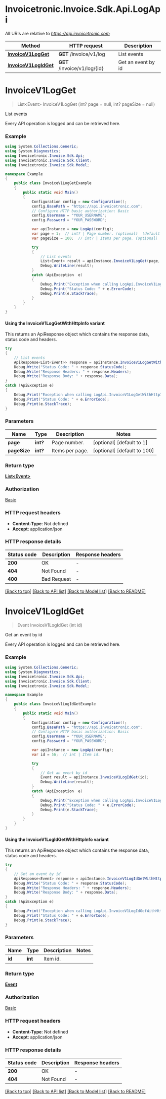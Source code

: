 # Invoicetronic.Invoice.Sdk.Api.LogApi

All URIs are relative to *https://api.invoicetronic.com*

| Method | HTTP request | Description |
|--------|--------------|-------------|
| [**InvoiceV1LogGet**](LogApi.md#invoicev1logget) | **GET** /invoice/v1/log | List events |
| [**InvoiceV1LogIdGet**](LogApi.md#invoicev1logidget) | **GET** /invoice/v1/log/{id} | Get an event by id |

<a id="invoicev1logget"></a>
# **InvoiceV1LogGet**
> List&lt;Event&gt; InvoiceV1LogGet (int? page = null, int? pageSize = null)

List events

Every API operation is logged and can be retrieved here.

### Example
```csharp
using System.Collections.Generic;
using System.Diagnostics;
using Invoicetronic.Invoice.Sdk.Api;
using Invoicetronic.Invoice.Sdk.Client;
using Invoicetronic.Invoice.Sdk.Model;

namespace Example
{
    public class InvoiceV1LogGetExample
    {
        public static void Main()
        {
            Configuration config = new Configuration();
            config.BasePath = "https://api.invoicetronic.com";
            // Configure HTTP basic authorization: Basic
            config.Username = "YOUR_USERNAME";
            config.Password = "YOUR_PASSWORD";

            var apiInstance = new LogApi(config);
            var page = 1;  // int? | Page number. (optional)  (default to 1)
            var pageSize = 100;  // int? | Items per page. (optional)  (default to 100)

            try
            {
                // List events
                List<Event> result = apiInstance.InvoiceV1LogGet(page, pageSize);
                Debug.WriteLine(result);
            }
            catch (ApiException  e)
            {
                Debug.Print("Exception when calling LogApi.InvoiceV1LogGet: " + e.Message);
                Debug.Print("Status Code: " + e.ErrorCode);
                Debug.Print(e.StackTrace);
            }
        }
    }
}
```

#### Using the InvoiceV1LogGetWithHttpInfo variant
This returns an ApiResponse object which contains the response data, status code and headers.

```csharp
try
{
    // List events
    ApiResponse<List<Event>> response = apiInstance.InvoiceV1LogGetWithHttpInfo(page, pageSize);
    Debug.Write("Status Code: " + response.StatusCode);
    Debug.Write("Response Headers: " + response.Headers);
    Debug.Write("Response Body: " + response.Data);
}
catch (ApiException e)
{
    Debug.Print("Exception when calling LogApi.InvoiceV1LogGetWithHttpInfo: " + e.Message);
    Debug.Print("Status Code: " + e.ErrorCode);
    Debug.Print(e.StackTrace);
}
```

### Parameters

| Name | Type | Description | Notes |
|------|------|-------------|-------|
| **page** | **int?** | Page number. | [optional] [default to 1] |
| **pageSize** | **int?** | Items per page. | [optional] [default to 100] |

### Return type

[**List&lt;Event&gt;**](Event.md)

### Authorization

[Basic](../README.md#Basic)

### HTTP request headers

 - **Content-Type**: Not defined
 - **Accept**: application/json


### HTTP response details
| Status code | Description | Response headers |
|-------------|-------------|------------------|
| **200** | OK |  -  |
| **404** | Not Found |  -  |
| **400** | Bad Request |  -  |

[[Back to top]](#) [[Back to API list]](../README.md#documentation-for-api-endpoints) [[Back to Model list]](../README.md#documentation-for-models) [[Back to README]](../README.md)

<a id="invoicev1logidget"></a>
# **InvoiceV1LogIdGet**
> Event InvoiceV1LogIdGet (int id)

Get an event by id

Every API operation is logged and can be retrieved here.

### Example
```csharp
using System.Collections.Generic;
using System.Diagnostics;
using Invoicetronic.Invoice.Sdk.Api;
using Invoicetronic.Invoice.Sdk.Client;
using Invoicetronic.Invoice.Sdk.Model;

namespace Example
{
    public class InvoiceV1LogIdGetExample
    {
        public static void Main()
        {
            Configuration config = new Configuration();
            config.BasePath = "https://api.invoicetronic.com";
            // Configure HTTP basic authorization: Basic
            config.Username = "YOUR_USERNAME";
            config.Password = "YOUR_PASSWORD";

            var apiInstance = new LogApi(config);
            var id = 56;  // int | Item id.

            try
            {
                // Get an event by id
                Event result = apiInstance.InvoiceV1LogIdGet(id);
                Debug.WriteLine(result);
            }
            catch (ApiException  e)
            {
                Debug.Print("Exception when calling LogApi.InvoiceV1LogIdGet: " + e.Message);
                Debug.Print("Status Code: " + e.ErrorCode);
                Debug.Print(e.StackTrace);
            }
        }
    }
}
```

#### Using the InvoiceV1LogIdGetWithHttpInfo variant
This returns an ApiResponse object which contains the response data, status code and headers.

```csharp
try
{
    // Get an event by id
    ApiResponse<Event> response = apiInstance.InvoiceV1LogIdGetWithHttpInfo(id);
    Debug.Write("Status Code: " + response.StatusCode);
    Debug.Write("Response Headers: " + response.Headers);
    Debug.Write("Response Body: " + response.Data);
}
catch (ApiException e)
{
    Debug.Print("Exception when calling LogApi.InvoiceV1LogIdGetWithHttpInfo: " + e.Message);
    Debug.Print("Status Code: " + e.ErrorCode);
    Debug.Print(e.StackTrace);
}
```

### Parameters

| Name | Type | Description | Notes |
|------|------|-------------|-------|
| **id** | **int** | Item id. |  |

### Return type

[**Event**](Event.md)

### Authorization

[Basic](../README.md#Basic)

### HTTP request headers

 - **Content-Type**: Not defined
 - **Accept**: application/json


### HTTP response details
| Status code | Description | Response headers |
|-------------|-------------|------------------|
| **200** | OK |  -  |
| **404** | Not Found |  -  |

[[Back to top]](#) [[Back to API list]](../README.md#documentation-for-api-endpoints) [[Back to Model list]](../README.md#documentation-for-models) [[Back to README]](../README.md)

